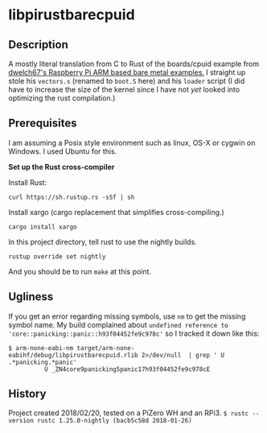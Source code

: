 libpirustbarecpuid
==================

## Description

A mostly literal translation from C to Rust of the boards/cpuid example from
[dwelch67's Raspberry Pi ARM based bare metal examples.](https://github.com/dwelch67/raspberrypi)
I straight up stole his `vectors.s` (renamed to `boot.S` here) and his `loader` script (I did have
to increase the size of the kernel since I have not _yet_ looked into optimizing the rust
compilation.)

## Prerequisites

I am assuming a Posix style environment such as linux, OS-X or cygwin on Windows. I used Ubuntu for this.

**Set up the Rust cross-compiler**

Install Rust:

`curl https://sh.rustup.rs -sSf | sh`

Install xargo (cargo replacement that simplifies cross-compiling.)

`cargo install xargo`

In this project directory, tell rust to use the nightly builds.

`rustup override set nightly`

And you should be to run `make` at this point.

## Ugliness

If you get an error regarding missing symbols, use `nm` to get the missing symbol name.
My build complained about `undefined reference to 'core::panicking::panic::h93f04452fe9c978c'`
so I tracked it down like this:

```
$ arm-none-eabi-nm target/arm-none-eabihf/debug/libpirustbarecpuid.rlib 2>/dev/null  | grep ' U .*panicking.*panic'
          U _ZN4core9panicking5panic17h93f04452fe9c978cE
```

## History

Project created 2018/02/20, tested on a PiZero WH and an RPi3.
`$ rustc --version
rustc 1.25.0-nightly (bacb5c58d 2018-01-26)`
